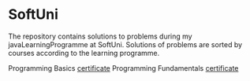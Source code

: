 # SoftUni
The repository contains solutions to problems during my javaLearningProgramme at SoftUni.
Solutions of problems are sorted by courses according to the learning programme.


  Programming Basics [certificate](https://softuni.bg/certificates/details/140089/040083a4)
  Programming Fundamentals [certificate](https://softuni.bg/certificates/details/148552/7e09709b)
